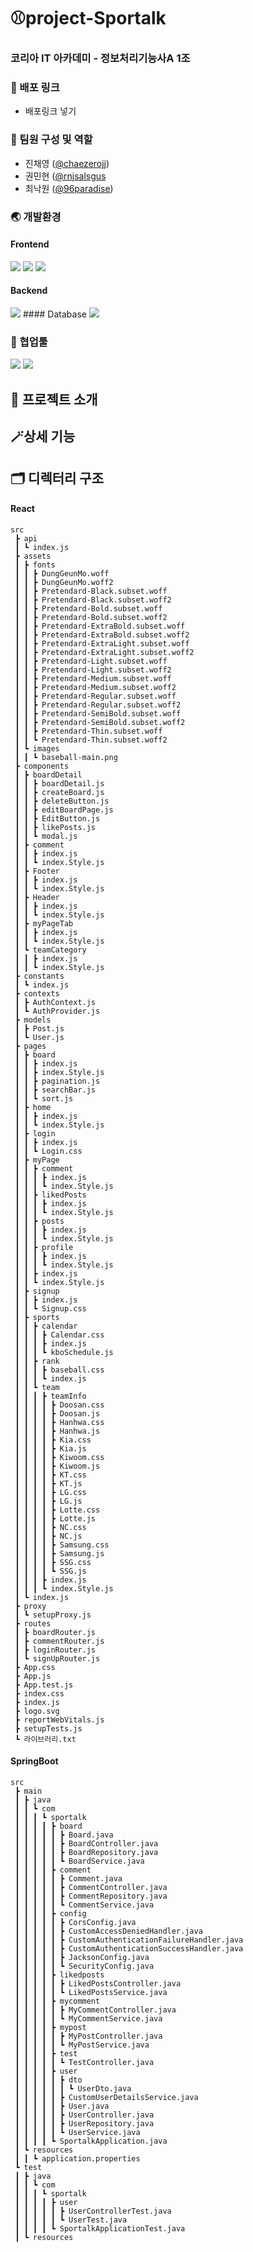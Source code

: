 # ⚾project-Sportalk
### 코리아 IT 아카데미 - 정보처리기능사A 1조

### 📌 배포 링크
- 배포링크 넣기

### 🙌 팀원 구성 및 역할
- 진채영 ([@chaezerojj](https://github.com/chaezerojj))
- 권민현 ([@rnjsalsgus](https://github.com/rnjsalsgus)
- 최낙원 ([@96paradise](https://github.com/96paradise))
  
### 🌏 개발환경
#### Frontend
<img src="https://img.shields.io/badge/react-61dafb?style=for-the-badge&logo=react&logoColor=black" /> <img src="https://img.shields.io/badge/javascript-F7DF1E.svg?style=for-the-badge&logo=javascript&logoColor=white" /> <img src="https://img.shields.io/badge/css-1572B6.svg?style=for-the-badge&logo=css3&logoColor=white" />
#### Backend
<img src="https://img.shields.io/badge/springboot-6DB33F.svg?style=for-the-badge&logo=springboot&logoColor=white" />
#### Database
<img src="https://img.shields.io/badge/mysql-4479A1.svg?style=for-the-badge&logo=springboot&logoColor=white" />

### 🔧 협업툴
<img src="https://img.shields.io/badge/github-181717?style=for-the-badge&logo=github&logoColor=white" /> <img src="https://img.shields.io/badge/notion-000?style=for-the-badge&logo=notion&logoColor=white" />
  
## 📃 프로젝트 소개 

## 🪄상세 기능

## 🗂️ 디렉터리 구조
#### React
```
src
 ┣ api
 ┃ ┗ index.js
 ┣ assets
 ┃ ┣ fonts
 ┃ ┃ ┣ DungGeunMo.woff
 ┃ ┃ ┣ DungGeunMo.woff2
 ┃ ┃ ┣ Pretendard-Black.subset.woff
 ┃ ┃ ┣ Pretendard-Black.subset.woff2
 ┃ ┃ ┣ Pretendard-Bold.subset.woff
 ┃ ┃ ┣ Pretendard-Bold.subset.woff2
 ┃ ┃ ┣ Pretendard-ExtraBold.subset.woff
 ┃ ┃ ┣ Pretendard-ExtraBold.subset.woff2
 ┃ ┃ ┣ Pretendard-ExtraLight.subset.woff
 ┃ ┃ ┣ Pretendard-ExtraLight.subset.woff2
 ┃ ┃ ┣ Pretendard-Light.subset.woff
 ┃ ┃ ┣ Pretendard-Light.subset.woff2
 ┃ ┃ ┣ Pretendard-Medium.subset.woff
 ┃ ┃ ┣ Pretendard-Medium.subset.woff2
 ┃ ┃ ┣ Pretendard-Regular.subset.woff
 ┃ ┃ ┣ Pretendard-Regular.subset.woff2
 ┃ ┃ ┣ Pretendard-SemiBold.subset.woff
 ┃ ┃ ┣ Pretendard-SemiBold.subset.woff2
 ┃ ┃ ┣ Pretendard-Thin.subset.woff
 ┃ ┃ ┗ Pretendard-Thin.subset.woff2
 ┃ ┗ images
 ┃ ┃ ┗ baseball-main.png
 ┣ components
 ┃ ┣ boardDetail
 ┃ ┃ ┣ boardDetail.js
 ┃ ┃ ┣ createBoard.js
 ┃ ┃ ┣ deleteButton.js
 ┃ ┃ ┣ editBoardPage.js
 ┃ ┃ ┣ EditButton.js
 ┃ ┃ ┣ likePosts.js
 ┃ ┃ ┗ modal.js
 ┃ ┣ comment
 ┃ ┃ ┣ index.js
 ┃ ┃ ┗ index.Style.js
 ┃ ┣ Footer
 ┃ ┃ ┣ index.js
 ┃ ┃ ┗ index.Style.js
 ┃ ┣ Header
 ┃ ┃ ┣ index.js
 ┃ ┃ ┗ index.Style.js
 ┃ ┣ myPageTab
 ┃ ┃ ┣ index.js
 ┃ ┃ ┗ index.Style.js
 ┃ ┗ teamCategory
 ┃ ┃ ┣ index.js
 ┃ ┃ ┗ index.Style.js
 ┣ constants
 ┃ ┗ index.js
 ┣ contexts
 ┃ ┣ AuthContext.js
 ┃ ┗ AuthProvider.js
 ┣ models
 ┃ ┣ Post.js
 ┃ ┗ User.js
 ┣ pages
 ┃ ┣ board
 ┃ ┃ ┣ index.js
 ┃ ┃ ┣ index.Style.js
 ┃ ┃ ┣ pagination.js
 ┃ ┃ ┣ searchBar.js
 ┃ ┃ ┗ sort.js
 ┃ ┣ home
 ┃ ┃ ┣ index.js
 ┃ ┃ ┗ index.Style.js
 ┃ ┣ login
 ┃ ┃ ┣ index.js
 ┃ ┃ ┗ Login.css
 ┃ ┣ myPage
 ┃ ┃ ┣ comment
 ┃ ┃ ┃ ┣ index.js
 ┃ ┃ ┃ ┗ index.Style.js
 ┃ ┃ ┣ likedPosts
 ┃ ┃ ┃ ┣ index.js
 ┃ ┃ ┃ ┗ index.Style.js
 ┃ ┃ ┣ posts
 ┃ ┃ ┃ ┣ index.js
 ┃ ┃ ┃ ┗ index.Style.js
 ┃ ┃ ┣ profile
 ┃ ┃ ┃ ┣ index.js
 ┃ ┃ ┃ ┗ index.Style.js
 ┃ ┃ ┣ index.js
 ┃ ┃ ┗ index.Style.js
 ┃ ┣ signup
 ┃ ┃ ┣ index.js
 ┃ ┃ ┗ Signup.css
 ┃ ┣ sports
 ┃ ┃ ┣ calendar
 ┃ ┃ ┃ ┣ Calendar.css
 ┃ ┃ ┃ ┣ index.js
 ┃ ┃ ┃ ┗ kboSchedule.js
 ┃ ┃ ┣ rank
 ┃ ┃ ┃ ┣ baseball.css
 ┃ ┃ ┃ ┗ index.js
 ┃ ┃ ┗ team
 ┃ ┃ ┃ ┣ teamInfo
 ┃ ┃ ┃ ┃ ┣ Doosan.css
 ┃ ┃ ┃ ┃ ┣ Doosan.js
 ┃ ┃ ┃ ┃ ┣ Hanhwa.css
 ┃ ┃ ┃ ┃ ┣ Hanhwa.js
 ┃ ┃ ┃ ┃ ┣ Kia.css
 ┃ ┃ ┃ ┃ ┣ Kia.js
 ┃ ┃ ┃ ┃ ┣ Kiwoom.css
 ┃ ┃ ┃ ┃ ┣ Kiwoom.js
 ┃ ┃ ┃ ┃ ┣ KT.css
 ┃ ┃ ┃ ┃ ┣ KT.js
 ┃ ┃ ┃ ┃ ┣ LG.css
 ┃ ┃ ┃ ┃ ┣ LG.js
 ┃ ┃ ┃ ┃ ┣ Lotte.css
 ┃ ┃ ┃ ┃ ┣ Lotte.js
 ┃ ┃ ┃ ┃ ┣ NC.css
 ┃ ┃ ┃ ┃ ┣ NC.js
 ┃ ┃ ┃ ┃ ┣ Samsung.css
 ┃ ┃ ┃ ┃ ┣ Samsung.js
 ┃ ┃ ┃ ┃ ┣ SSG.css
 ┃ ┃ ┃ ┃ ┗ SSG.js
 ┃ ┃ ┃ ┣ index.js
 ┃ ┃ ┃ ┗ index.Style.js
 ┃ ┗ index.js
 ┣ proxy
 ┃ ┗ setupProxy.js
 ┣ routes
 ┃ ┣ boardRouter.js
 ┃ ┣ commentRouter.js
 ┃ ┣ loginRouter.js
 ┃ ┗ signUpRouter.js
 ┣ App.css
 ┣ App.js
 ┣ App.test.js
 ┣ index.css
 ┣ index.js
 ┣ logo.svg
 ┣ reportWebVitals.js
 ┣ setupTests.js
 ┗ 라이브러리.txt
```

#### SpringBoot
```
src
 ┣ main
 ┃ ┣ java
 ┃ ┃ ┗ com
 ┃ ┃ ┃ ┗ sportalk
 ┃ ┃ ┃ ┃ ┣ board
 ┃ ┃ ┃ ┃ ┃ ┣ Board.java
 ┃ ┃ ┃ ┃ ┃ ┣ BoardController.java
 ┃ ┃ ┃ ┃ ┃ ┣ BoardRepository.java
 ┃ ┃ ┃ ┃ ┃ ┗ BoardService.java
 ┃ ┃ ┃ ┃ ┣ comment
 ┃ ┃ ┃ ┃ ┃ ┣ Comment.java
 ┃ ┃ ┃ ┃ ┃ ┣ CommentController.java
 ┃ ┃ ┃ ┃ ┃ ┣ CommentRepository.java
 ┃ ┃ ┃ ┃ ┃ ┗ CommentService.java
 ┃ ┃ ┃ ┃ ┣ config
 ┃ ┃ ┃ ┃ ┃ ┣ CorsConfig.java
 ┃ ┃ ┃ ┃ ┃ ┣ CustomAccessDeniedHandler.java
 ┃ ┃ ┃ ┃ ┃ ┣ CustomAuthenticationFailureHandler.java
 ┃ ┃ ┃ ┃ ┃ ┣ CustomAuthenticationSuccessHandler.java
 ┃ ┃ ┃ ┃ ┃ ┣ JacksonConfig.java
 ┃ ┃ ┃ ┃ ┃ ┗ SecurityConfig.java
 ┃ ┃ ┃ ┃ ┣ likedposts
 ┃ ┃ ┃ ┃ ┃ ┣ LikedPostsController.java
 ┃ ┃ ┃ ┃ ┃ ┗ LikedPostsService.java
 ┃ ┃ ┃ ┃ ┣ mycomment
 ┃ ┃ ┃ ┃ ┃ ┣ MyCommentController.java
 ┃ ┃ ┃ ┃ ┃ ┗ MyCommentService.java
 ┃ ┃ ┃ ┃ ┣ mypost
 ┃ ┃ ┃ ┃ ┃ ┣ MyPostController.java
 ┃ ┃ ┃ ┃ ┃ ┗ MyPostService.java
 ┃ ┃ ┃ ┃ ┣ test
 ┃ ┃ ┃ ┃ ┃ ┗ TestController.java
 ┃ ┃ ┃ ┃ ┣ user
 ┃ ┃ ┃ ┃ ┃ ┣ dto
 ┃ ┃ ┃ ┃ ┃ ┃ ┗ UserDto.java
 ┃ ┃ ┃ ┃ ┃ ┣ CustomUserDetailsService.java
 ┃ ┃ ┃ ┃ ┃ ┣ User.java
 ┃ ┃ ┃ ┃ ┃ ┣ UserController.java
 ┃ ┃ ┃ ┃ ┃ ┣ UserRepository.java
 ┃ ┃ ┃ ┃ ┃ ┗ UserService.java
 ┃ ┃ ┃ ┃ ┗ SportalkApplication.java
 ┃ ┗ resources
 ┃ ┃ ┗ application.properties
 ┗ test
 ┃ ┣ java
 ┃ ┃ ┗ com
 ┃ ┃ ┃ ┗ sportalk
 ┃ ┃ ┃ ┃ ┣ user
 ┃ ┃ ┃ ┃ ┃ ┣ UserControllerTest.java
 ┃ ┃ ┃ ┃ ┃ ┗ UserTest.java
 ┃ ┃ ┃ ┃ ┗ SportalkApplicationTest.java
 ┃ ┗ resources
```
